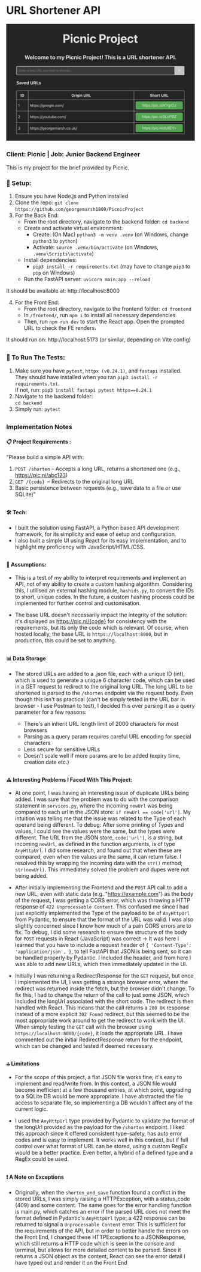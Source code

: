 # URL Shortener API

![Alt text](/frontend/public/picnicproj.png 'screenshot')

### Client: Picnic | Job: Junior Backend Engineer

This is my project for the brief provided by Picnic.

### 🔧 Setup:

1. Ensure you have Node.js and Python installed
2. Clone the repo: `git clone https://github.com/georgemarsh1809/PicnicProject`
3. For the Back End:
    - From the root directory, navigate to the backend folder: `cd backend`
    - Create and activate virtual environment:
        - Create: (On Mac) `python3 -m venv .venv` (on Windows, change `python3`
          to `python`)
        - Activate: `source .venv/bin/activate` (on Windows,
          `.venv\Scripts\activate`)
    - Install dependencies:
        - `pip3 install -r requirements.txt` (may have to change `pip3` to `pip`
          on Windows)
    - Run the FastAPI server: `uvicorn main:app --reload`

It should be available at: http://localhost:8000

4. For the Front End:
    - From the root directory, navigate to the frontend folder: `cd frontend`
    - In `/frontend/`, run `npm i` to install all necessary dependencies
    - Then, run `npm run dev` to start the React app. Open the prompted URL to
      check the FE renders.

It should run on: http://localhost:5173 (or similar, depending on Vite config)

##

### 🧪 To Run The Tests:

1. Make sure you have `pytest`, `httpx (v0.24.1)`, and `fastapi` installed. \
   They should have installed when you ran `pip3 install -r requirements.txt`. \
    If not, run: `pip3 install fastapi pytest httpx==0.24.1 `
2. Navigate to the backend folder: \
   `cd backend`
3. Simply run: `pytest`

##

### Implementation Notes

#### 📋 Project Requirements :

"Please build a simple API with:

1. `POST /shorten` – Accepts a long URL, returns a shortened one (e.g.,
   https://pic.ni/abc123)
2. `GET /{code} `– Redirects to the original long URL
3. Basic persistence between requests (e.g., save data to a file or use SQLite)"

##

#### 🛠️ Tech:

-   I built the solution using FastAPI, a Python based API development
    framework, for its simplicity and ease of setup and configuration.
-   I also built a simple UI using React for its easy implementation, and to
    highlight my proficiency with JavaScript/HTML/CSS.

##

#### 📜 Assumptions:

-   This is a test of my ability to interpret requirements and implement an API,
    not of my ability to create a custom hashing algorithm. Considering this, I
    utilised an external hashing module, `hashids.py`, to convert the IDs to
    short, unique codes. In the future, a custom hashing process could be
    implemented for further control and customisation.

-   The base URL doesn't necessarily impact the integrity of the solution: it's
    displayed as https://pic.ni/{code} for consistency with the requirements,
    but its only the code which is relevant. Of course, when hosted locally, the
    base URL is `https://localhost:8000`, but in production, this could be set
    to anything.

##

#### 📊 Data Storage

-   The stored URLs are added to a .json file, each with a unique ID (int),
    which is used to generate a unique 6 character code, which can be used in a
    GET request to redirect to the original long URL. The long URL to be
    shortened is parsed to the `/shorten` endpoint via the request body. Even
    though this isn't as practical (can't be simply tested in the URL bar in
    browser - I use Postman to test), I decided this over parsing it as a query
    parameter for a few reasons:

    -   There's an inherit URL length limit of 2000 characters for most browsers
    -   Parsing as a query param requires careful URL encoding for special
        characters
    -   Less secure for sensitive URLs
    -   Doesn't scale well if more params are to be added (expiry time, creation
        date etc.)

##

#### ⚠️ Interesting Problems I Faced With This Project:

-   At one point, I was having an interesting issue of duplicate URLs being
    added. I was sure that the problem was to do with the comparison statement
    in `services.py`, where the incoming `newUrl` was being compared to each url
    in the JSON store: `if newUrl == code['url']`. My intuition was telling me
    that the issue was related to the Type of each operand being different. To
    debug: After some printing of Types and values, I could see the values were
    the same, but the types were different. The URL from the JSON store,
    `code['url']`, is a string, but incoming `newUrl`, as defined in the
    function arguments, is of type `AnyHttpUrl`. I did some research, and found
    out that when these are compared, even when the values are the same, it can
    return false. I resolved this by wrapping the incoming data with the `str()`
    method; `str(newUrl)`. This immediately solved the problem and dupes were
    not being added.

-   After initially implementing the Frontend and the `POST` API call to add a
    new URL, even with static data (e.g. "https://example.com") as the body of
    the request, I was getting a CORS error, which was throwing a HTTP response
    of `422 Unprocessable Content`. This confused me since I had just explicitly
    implemented the Type of the payload to be of `AnyHttpUrl` from Pydantic, to
    ensure that the format of the URL was valid. I was also slightly concerned
    since I know how much of a pain CORS errors are to fix. To debug, I did some
    research to ensure the structure of the body for `POST` requests in React
    (JavaScript) was correct → It was here I learned that you have to include a
    request header of `{ 'Content-Type': 'application/json', }`, to tell FastAPI
    that JSON is being sent, so it can be handled properly by Pydantic. I
    included the header, and from here I was able to add new URLs, which then
    immediately updated in the UI.

-   Initially I was returning a RedirectResponse for the `GET` request, but once
    I implemented the UI, I was getting a strange browser error, where the
    redirect was returned inside the fetch, but the browser didn't change. To
    fix this, I had to change the return of the call to just some JSON, which
    included the longUrl associated with the short code. The redirect is then
    handled with React. This means that the call returns a `200 OK` response
    instead of a more explicit `302 Found` redirect, but this seemed to be the
    most appropriate work around to get the redirect to work with the UI. When
    simply testing the `GET` call with the browser using
    `https://localhost:8000/{code}`, it loads the appropriate URL. I have
    commented out the initial RedirectResponse return for the endpoint, which
    can be changed and tested if deemed necessary.

##

#### 🔝 Limitations

-   For the scope of this project, a flat JSON file works fine; it's easy to
    implement and read/write from. In this context, a JSON file would become
    inefficient at a few thousand entries, at which point, upgrading to a SQLite
    DB would be more appropriate. I have abstracted the file access to separate
    file, so implementing a DB wouldn't affect any of the current logic.

-   I used the `AnyHttpUrl` type provided by Pydantic to validate the format of
    the longUrl provided as the payload for the `/shorten` endpoint. I liked
    this approach since it offered consistent type-safety, has auto error codes
    and is easy to implement. It works well in this context, but if full control
    over what format of URL can be stored, using a custom RegEx would be a
    better practice. Even better, a hybrid of a defined type and a RegEx could
    be used.

##

#### ❗ A Note on Exceptions

-   Originally, when the `shorten_and_save` function found a conflict in the
    stored URLs, I was simply raising a HTTPException, with a status_code (409)
    and some content. The same goes for the error handling function is main.py,
    which catches an error if the parsed URL does not meet the format defined in
    Pydantic's `AnyHttpUrl` type; a 422 response can be returned to signal a
    `Unprocessable Content` error. This is sufficient for the requirements of
    the API, but in order to better handle the errors on the Front End, I
    changed these HTTPExceptions to a JSONResponse, which still returns a HTTP
    code which is seen in the console and terminal, but allows for more detailed
    content to be parsed. Since it returns a JSON object as the content, React
    can see the error detail I have typed out and render it on the Front End
